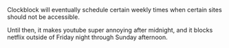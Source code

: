 Clockblock will eventually schedule certain weekly times when certain sites should not be accessible.

Until then, it makes youtube super annoying after midnight, and it blocks netflix outside of Friday night through Sunday afternoon.
